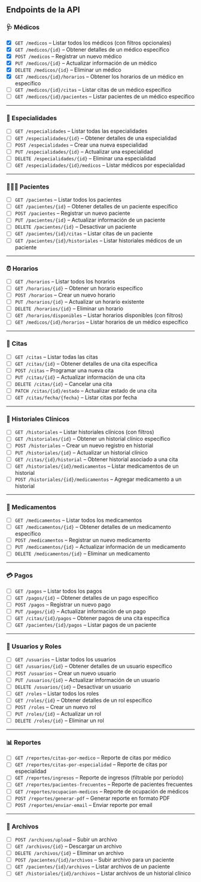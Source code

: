 ## Endpoints de la API

### 🩺 Médicos

- [X] `GET /medicos` – Listar todos los médicos (con filtros opcionales)  
- [X] `GET /medicos/{id}` – Obtener detalles de un médico específico  
- [X] `POST /medicos` – Registrar un nuevo médico  
- [X] `PUT /medicos/{id}` – Actualizar información de un médico  
- [X] `DELETE /medicos/{id}` – Eliminar un médico  
- [X] `GET /medicos/{id}/horarios` – Obtener los horarios de un médico en específico  
- [ ] `GET /medicos/{id}/citas` – Listar citas de un médico específico  
- [ ] `GET /medicos/{id}/pacientes` – Listar pacientes de un médico específico  

---

### 🧬 Especialidades

- [ ] `GET /especialidades` – Listar todas las especialidades  
- [ ] `GET /especialidades/{id}` – Obtener detalles de una especialidad  
- [ ] `POST /especialidades` – Crear una nueva especialidad  
- [ ] `PUT /especialidades/{id}` – Actualizar una especialidad  
- [ ] `DELETE /especialidades/{id}` – Eliminar una especialidad  
- [ ] `GET /especialidades/{id}/medicos` – Listar médicos por especialidad  

---

### 🧑‍🤝‍🧑 Pacientes

- [ ] `GET /pacientes` – Listar todos los pacientes  
- [ ] `GET /pacientes/{id}` – Obtener detalles de un paciente específico  
- [ ] `POST /pacientes` – Registrar un nuevo paciente  
- [ ] `PUT /pacientes/{id}` – Actualizar información de un paciente  
- [ ] `DELETE /pacientes/{id}` – Desactivar un paciente  
- [ ] `GET /pacientes/{id}/citas` – Listar citas de un paciente  
- [ ] `GET /pacientes/{id}/historiales` – Listar historiales médicos de un paciente  

---

### ⏰ Horarios

- [ ] `GET /horarios` – Listar todos los horarios  
- [ ] `GET /horarios/{id}` – Obtener un horario específico  
- [ ] `POST /horarios` – Crear un nuevo horario  
- [ ] `PUT /horarios/{id}` – Actualizar un horario existente  
- [ ] `DELETE /horarios/{id}` – Eliminar un horario  
- [ ] `GET /horarios/disponibles` – Listar horarios disponibles (con filtros)  
- [ ] `GET /medicos/{id}/horarios` – Listar horarios de un médico específico  

---

### 📅 Citas

- [ ] `GET /citas` – Listar todas las citas  
- [ ] `GET /citas/{id}` – Obtener detalles de una cita específica  
- [ ] `POST /citas` – Programar una nueva cita  
- [ ] `PUT /citas/{id}` – Actualizar información de una cita  
- [ ] `DELETE /citas/{id}` – Cancelar una cita  
- [ ] `PATCH /citas/{id}/estado` – Actualizar estado de una cita  
- [ ] `GET /citas/fecha/{fecha}` – Listar citas por fecha  

---

### 📝 Historiales Clínicos

- [ ] `GET /historiales` – Listar historiales clínicos (con filtros)  
- [ ] `GET /historiales/{id}` – Obtener un historial clínico específico  
- [ ] `POST /historiales` – Crear un nuevo registro en historial  
- [ ] `PUT /historiales/{id}` – Actualizar un historial clínico  
- [ ] `GET /citas/{id}/historial` – Obtener historial asociado a una cita  
- [ ] `GET /historiales/{id}/medicamentos` – Listar medicamentos de un historial  
- [ ] `POST /historiales/{id}/medicamentos` – Agregar medicamento a un historial  

---

### 💊 Medicamentos

- [ ] `GET /medicamentos` – Listar todos los medicamentos  
- [ ] `GET /medicamentos/{id}` – Obtener detalles de un medicamento específico  
- [ ] `POST /medicamentos` – Registrar un nuevo medicamento  
- [ ] `PUT /medicamentos/{id}` – Actualizar información de un medicamento  
- [ ] `DELETE /medicamentos/{id}` – Eliminar un medicamento  

---

### 💳 Pagos

- [ ] `GET /pagos` – Listar todos los pagos  
- [ ] `GET /pagos/{id}` – Obtener detalles de un pago específico  
- [ ] `POST /pagos` – Registrar un nuevo pago  
- [ ] `PUT /pagos/{id}` – Actualizar información de un pago  
- [ ] `GET /citas/{id}/pagos` – Obtener pagos de una cita específica  
- [ ] `GET /pacientes/{id}/pagos` – Listar pagos de un paciente  

---

### 👥 Usuarios y Roles

- [ ] `GET /usuarios` – Listar todos los usuarios  
- [ ] `GET /usuarios/{id}` – Obtener detalles de un usuario específico  
- [ ] `POST /usuarios` – Crear un nuevo usuario  
- [ ] `PUT /usuarios/{id}` – Actualizar información de un usuario  
- [ ] `DELETE /usuarios/{id}` – Desactivar un usuario  
- [ ] `GET /roles` – Listar todos los roles  
- [ ] `GET /roles/{id}` – Obtener detalles de un rol específico  
- [ ] `POST /roles` – Crear un nuevo rol  
- [ ] `PUT /roles/{id}` – Actualizar un rol  
- [ ] `DELETE /roles/{id}` – Eliminar un rol  

---

### 📊 Reportes

- [ ] `GET /reportes/citas-por-medico` – Reporte de citas por médico  
- [ ] `GET /reportes/citas-por-especialidad` – Reporte de citas por especialidad  
- [ ] `GET /reportes/ingresos` – Reporte de ingresos (filtrable por período)  
- [ ] `GET /reportes/pacientes-frecuentes` – Reporte de pacientes frecuentes  
- [ ] `GET /reportes/ocupacion-medicos` – Reporte de ocupación de médicos  
- [ ] `POST /reportes/generar-pdf` – Generar reporte en formato PDF  
- [ ] `POST /reportes/enviar-email` – Enviar reporte por email  

---

### 📁 Archivos

- [ ] `POST /archivos/upload` – Subir un archivo  
- [ ] `GET /archivos/{id}` – Descargar un archivo  
- [ ] `DELETE /archivos/{id}` – Eliminar un archivo  
- [ ] `POST /pacientes/{id}/archivos` – Subir archivo para un paciente  
- [ ] `GET /pacientes/{id}/archivos` – Listar archivos de un paciente  
- [ ] `GET /historiales/{id}/archivos` – Listar archivos de un historial clínico  
